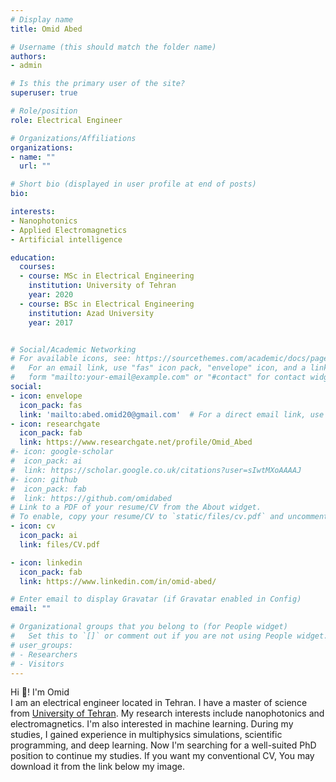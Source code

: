 ```yaml
---
# Display name
title: Omid Abed

# Username (this should match the folder name)
authors:
- admin

# Is this the primary user of the site?
superuser: true

# Role/position
role: Electrical Engineer

# Organizations/Affiliations
organizations:
- name: ""
  url: ""

# Short bio (displayed in user profile at end of posts)
bio:

interests:
- Nanophotonics
- Applied Electromagnetics
- Artificial intelligence

education:
  courses:
  - course: MSc in Electrical Engineering
    institution: University of Tehran
    year: 2020
  - course: BSc in Electrical Engineering
    institution: Azad University
    year: 2017


# Social/Academic Networking
# For available icons, see: https://sourcethemes.com/academic/docs/page-builder/#icons
#   For an email link, use "fas" icon pack, "envelope" icon, and a link in the
#   form "mailto:your-email@example.com" or "#contact" for contact widget.
social:
- icon: envelope
  icon_pack: fas
  link: 'mailto:abed.omid20@gmail.com'  # For a direct email link, use "mailto:test@example.org".
- icon: researchgate
  icon_pack: fab
  link: https://www.researchgate.net/profile/Omid_Abed
#- icon: google-scholar
#  icon_pack: ai
#  link: https://scholar.google.co.uk/citations?user=sIwtMXoAAAAJ
#- icon: github
#  icon_pack: fab
#  link: https://github.com/omidabed
# Link to a PDF of your resume/CV from the About widget.
# To enable, copy your resume/CV to `static/files/cv.pdf` and uncomment the lines below.
- icon: cv
  icon_pack: ai
  link: files/CV.pdf

- icon: linkedin
  icon_pack: fab
  link: https://www.linkedin.com/in/omid-abed/

# Enter email to display Gravatar (if Gravatar enabled in Config)
email: ""

# Organizational groups that you belong to (for People widget)
#   Set this to `[]` or comment out if you are not using People widget.
# user_groups:
# - Researchers
# - Visitors
---
```

Hi 👋! I'm Omid </br>
I am an electrical engineer located in Tehran. I have a master of science from [University of Tehran](https://en.wikipedia.org/wiki/University_of_Tehran). My research interests include nanophotonics and electromagnetics. I'm also interested in machine learning. During my studies, I gained experience in multiphysics simulations, scientific programming, and deep learning. Now I'm searching for a well-suited PhD position to continue my studies. If you want my conventional CV, You may download it from the link below my image.
